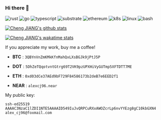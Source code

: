 ### Hi there 👋

![rust](https://img.shields.io/badge/-Rust-555555?style=flat&logo=Rust&logoColor=000000)
![go](https://img.shields.io/badge/-Go-555555?style=flat&logo=Go&logoColor=00ADD8)
![typescript](https://img.shields.io/badge/-Typescript-555555?style=flat&logo=Typescript&logoColor=3178C6)
![substrate](https://img.shields.io/badge/-Substrate-555555?style=flat&logo=Parity-Substrate&logoColor=FFFFFF)
![ethereum](https://img.shields.io/badge/-Ethereum-555555?style=flat&logo=Ethereum&logoColor=3C3C3D)
![k8s](https://img.shields.io/badge/-K8s-555555?style=flat&logo=Kubernetes&logoColor=326CE5)
![linux](https://img.shields.io/badge/-Linux-555555?style=flat&logo=Linux&logoColor=FFBF00)
![bash](https://img.shields.io/badge/-Bash-555555?style=flat&logo=GNU-Bash&logoColor=4EAA25)

[![Cheng JIANG's github stats](https://github-readme-stats.vercel.app/api?username=gopherj&theme=radical&show_icons=true)](https://github.com/gopherj/github-readme-stats)

[![Cheng JIANG's wakatime stats](https://github-readme-stats.vercel.app/api/wakatime?username=gopherj&theme=radical&layout=compact)](https://github.com/anuraghazra/github-readme-stats)


If you appreciate my work, buy me a coffee!

- **BTC**  :  `3QBYnVnZmKMkKfnMahQxLXsBGJk9jPtJ5P`

- **DOT**  :  `5DhZeTQqotvntGtrg69T2VK9pzUPXHiVyGUTmp5XFTDTT7ME`

- **ETH**  :  `0xd03dCe37AEd9bF729F84586173b2deB7e6EED2f1`

- **NEAR** :  `alexcj96.near`

My public key:

```
ssh-ed25519 AAAAC3NzaC1lZDI1NTE5AAAAID549IuJvQRPCuRXxAWOZcrLp6nvYYEzg8gC10kbGXN4 alex_cj96@foxmail.com
```
